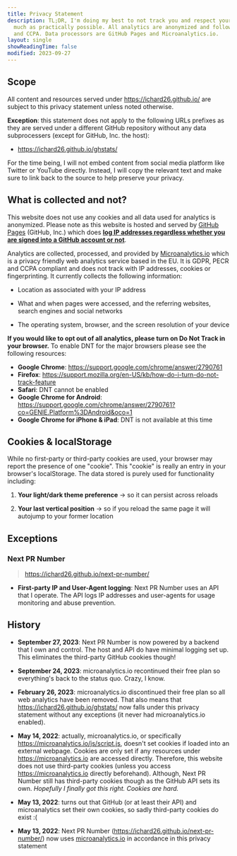 ```yaml
---
title: Privacy Statement
description: TL;DR, I'm doing my best to not track you and respect your privacy as
  much as practically possible. All analytics are anonymized and follow GDPR, PECR
  and CCPA. Data processors are GitHub Pages and Microanalytics.io.
layout: single
showReadingTime: false
modified: 2023-09-27
---
```


## Scope

All content and resources served under <https://ichard26.github.io/> are subject to this
privacy statement unless noted otherwise.

**Exception**: this statement does not apply to the following URLs prefixes as they are
served under a different GitHub repository without any data subprocessers (except for
GitHub, Inc. the host):

- <https://ichard26.github.io/ghstats/>

For the time being, I will not embed content from social media platform like Twitter or
YouTube directly. Instead, I will copy the relevant text and make sure to link back to the
source to help preserve your privacy.

## What is collected and not?

This website does not use any cookies and all data used for analytics is anonymized.
Please note as this website is hosted and served by [GitHub Pages][pages] (GitHub, Inc.)
which does
[**log IP addresses regardless whether you are signed into a GitHub account or not**][pages-data].

Analytics are collected, processed, and provided by [Microanalytics.io] which is a privacy
friendly web analytics service based in the EU. It is GDPR, PECR and CCPA compliant and
does not track with IP addresses, cookies or fingerprinting. It currently collects the
following information:

- Location as associated with your IP address

- What and when pages were accessed, and the referring websites, search engines and social
  networks

- The operating system, browser, and the screen resolution of your device

**If you would like to opt out of all analytics, please turn on Do Not Track in your
browser.** To enable DNT for the major browsers please see the following resources:

- **Google Chrome**: <https://support.google.com/chrome/answer/2790761>
- **Firefox**: <https://support.mozilla.org/en-US/kb/how-do-i-turn-do-not-track-feature>
- **Safari**: DNT cannot be enabled
- **Google Chrome for Android**:
  <https://support.google.com/chrome/answer/2790761?co=GENIE.Platform%3DAndroid&oco=1>
- **Google Chrome for iPhone & iPad**: DNT is not available at this time

## Cookies & localStorage

While no first-party or third-party cookies are used, your browser may report the presence
of one "cookie". This "cookie" is really an entry in your browser's localStorage. The data
stored is purely used for functionality including:

1. **Your light/dark theme preference** -> so it can persist across reloads

1. **Your last vertical position** -> so if you reload the same page it will autojump to
   your former location

## Exceptions

### Next PR Number

> https://ichard26.github.io/next-pr-number/

- **First-party IP and User-Agent logging**: Next PR Number uses an API that I operate.
  The API logs IP addresses and user-agents for usage monitoring and abuse prevention.

## History

- **September 27, 2023**: Next PR Number is now powered by a backend that I own and
  control. The host and API do have minimal logging set up. This eliminates the
  third-party GitHub cookies though!

- **September 24, 2023**: microanalytics.io recontinued their free plan so everything's
  back to the status quo. Crazy, I know.

- **February 26, 2023**: microanalytics.io discontinued their free plan so all web
  analytics have been removed. That also means that <https://ichard26.github.io/ghstats/>
  now falls under this privacy statement without any exceptions (it never had
  microanalytics.io enabled).

- **May 14, 2022**: actually, microanalytics.io, or specifically
  <https://microanalytics.io/js/script.js>, doesn't set cookies if loaded into an external
  webpage. Cookies are only set if any resources under <https://microanalytics.io> are
  accessed directly. Therefore, this website does not use third-party cookies (unless you
  access <https://microanalytics.io> directly beforehand). Although, Next PR Number still
  has third-party cookies though as the GitHub API sets its own. *Hopefully I finally got
  this right. Cookies are hard.*

- **May 13, 2022**: turns out that GitHub (or at least their API) and microanalytics set
  their own cookies, so sadly third-party cookies do exist :(

- **May 13, 2022**: Next PR Number (<https://ichard26.github.io/next-pr-number/>) now uses
  [microanalytics.io] in accordance in this privacy statement

[microanalytics.io]: https://microanalytics.io/
[pages]: https://pages.github.com/
[pages-data]: https://docs.github.com/en/pages/getting-started-with-github-pages/about-github-pages#data-collection
